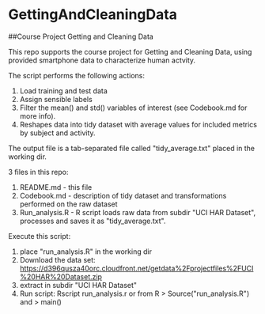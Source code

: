 GettingAndCleaningData
======================

##Course Project Getting and Cleaning Data

This repo supports the course project for Getting and Cleaning Data, 
using provided smartphone data to characterize human actvity. 

The script performs the following actions:
1. Load training and test data 
2. Assign sensible labels 
3. Filter the mean() and std() variables of interest (see Codebook.md for more info).
4. Reshapes data into tidy dataset with average values for included metrics by subject and activity.

The output file is a tab-separated file called "tidy_average.txt" placed in the working dir.

3 files in this repo:
1.   README.md      - this file
2.   Codebook.md    - description of tidy dataset and transformations performed on the raw dataset
3.   Run_analysis.R - R script loads raw data from subdir "UCI HAR Dataset", processes and saves it as "tidy_average.txt".

Execute this script: 
1. place "run_analysis.R" in the working dir
2. Download the data set: https://d396qusza40orc.cloudfront.net/getdata%2Fprojectfiles%2FUCI%20HAR%20Dataset.zip
3. extract in subdir "UCI HAR Dataset"
4. Run script: Rscript run_analysis.r
or from R > Source("run_analysis.R") and > main()
